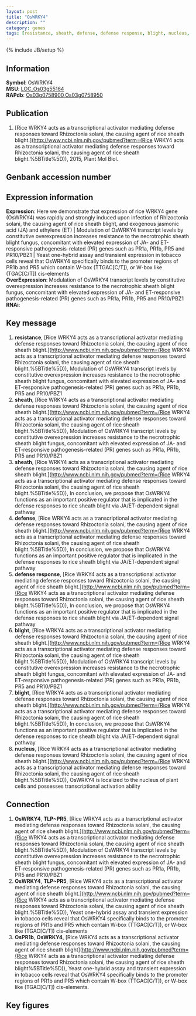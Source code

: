 ```yaml
---
layout: post
title: "OsWRKY4"
description: ""
category: genes
tags: [resistance, sheath, defense, defense response, blight, nucleus, Gene]
---
```

{% include JB/setup %}

## Information
__Symbol__: OsWRKY4  
__MSU__: [LOC_Os03g55164](http://rice.plantbiology.msu.edu/cgi-bin/ORF_infopage.cgi?orf=LOC_Os03g55164)  
__RAPdb__: [Os03g0758900](http://rapdb.dna.affrc.go.jp/viewer/gbrowse_details/irgsp1?name=Os03g0758900),[Os03g0758950](http://rapdb.dna.affrc.go.jp/viewer/gbrowse_details/irgsp1?name=Os03g0758950)  

## Publication
1. [Rice WRKY4 acts as a transcriptional activator mediating defense responses toward Rhizoctonia solani, the causing agent of rice sheath blight.](http://www.ncbi.nlm.nih.gov/pubmed?term=(Rice WRKY4 acts as a transcriptional activator mediating defense responses toward Rhizoctonia solani, the causing agent of rice sheath blight.%5BTitle%5D)), 2015, Plant Mol Biol.

## Genbank accession number

## Expression information
__Expression__: Here we demonstrate that expression of rice WRKY4 gene (OsWRKY4) was rapidly and strongly induced upon infection of Rhizoctonia solani, the causing agent of rice sheath blight, and exogenous jasmonic acid (JA) and ethylene (ET) |  Modulation of OsWRKY4 transcript levels by constitutive overexpression increases resistance to the necrotrophic sheath blight fungus, concomitant with elevated expression of JA- and ET-responsive pathogenesis-related (PR) genes such as PR1a, PR1b, PR5 and PR10/PBZ1 |  Yeast one-hybrid assay and transient expression in tobacco cells reveal that OsWRKY4 specifically binds to the promoter regions of PR1b and PR5 which contain W-box (TTGAC[C/T]), or W-box like (TGAC[C/T]) cis-elements  
__OverExpression__: Modulation of OsWRKY4 transcript levels by constitutive overexpression increases resistance to the necrotrophic sheath blight fungus, concomitant with elevated expression of JA- and ET-responsive pathogenesis-related (PR) genes such as PR1a, PR1b, PR5 and PR10/PBZ1  
__RNAi__:  

## Key message
1. __resistance__, [Rice WRKY4 acts as a transcriptional activator mediating defense responses toward Rhizoctonia solani, the causing agent of rice sheath blight.](http://www.ncbi.nlm.nih.gov/pubmed?term=(Rice WRKY4 acts as a transcriptional activator mediating defense responses toward Rhizoctonia solani, the causing agent of rice sheath blight.%5BTitle%5D)),  Modulation of OsWRKY4 transcript levels by constitutive overexpression increases resistance to the necrotrophic sheath blight fungus, concomitant with elevated expression of JA- and ET-responsive pathogenesis-related (PR) genes such as PR1a, PR1b, PR5 and PR10/PBZ1
2. __sheath__, [Rice WRKY4 acts as a transcriptional activator mediating defense responses toward Rhizoctonia solani, the causing agent of rice sheath blight.](http://www.ncbi.nlm.nih.gov/pubmed?term=(Rice WRKY4 acts as a transcriptional activator mediating defense responses toward Rhizoctonia solani, the causing agent of rice sheath blight.%5BTitle%5D)),  Modulation of OsWRKY4 transcript levels by constitutive overexpression increases resistance to the necrotrophic sheath blight fungus, concomitant with elevated expression of JA- and ET-responsive pathogenesis-related (PR) genes such as PR1a, PR1b, PR5 and PR10/PBZ1
3. __sheath__, [Rice WRKY4 acts as a transcriptional activator mediating defense responses toward Rhizoctonia solani, the causing agent of rice sheath blight.](http://www.ncbi.nlm.nih.gov/pubmed?term=(Rice WRKY4 acts as a transcriptional activator mediating defense responses toward Rhizoctonia solani, the causing agent of rice sheath blight.%5BTitle%5D)),  In conclusion, we propose that OsWRKY4 functions as an important positive regulator that is implicated in the defense responses to rice sheath blight via JA/ET-dependent signal pathway
4. __defense__, [Rice WRKY4 acts as a transcriptional activator mediating defense responses toward Rhizoctonia solani, the causing agent of rice sheath blight.](http://www.ncbi.nlm.nih.gov/pubmed?term=(Rice WRKY4 acts as a transcriptional activator mediating defense responses toward Rhizoctonia solani, the causing agent of rice sheath blight.%5BTitle%5D)),  In conclusion, we propose that OsWRKY4 functions as an important positive regulator that is implicated in the defense responses to rice sheath blight via JA/ET-dependent signal pathway
5. __defense response__, [Rice WRKY4 acts as a transcriptional activator mediating defense responses toward Rhizoctonia solani, the causing agent of rice sheath blight.](http://www.ncbi.nlm.nih.gov/pubmed?term=(Rice WRKY4 acts as a transcriptional activator mediating defense responses toward Rhizoctonia solani, the causing agent of rice sheath blight.%5BTitle%5D)),  In conclusion, we propose that OsWRKY4 functions as an important positive regulator that is implicated in the defense responses to rice sheath blight via JA/ET-dependent signal pathway
6. __blight__, [Rice WRKY4 acts as a transcriptional activator mediating defense responses toward Rhizoctonia solani, the causing agent of rice sheath blight.](http://www.ncbi.nlm.nih.gov/pubmed?term=(Rice WRKY4 acts as a transcriptional activator mediating defense responses toward Rhizoctonia solani, the causing agent of rice sheath blight.%5BTitle%5D)),  Modulation of OsWRKY4 transcript levels by constitutive overexpression increases resistance to the necrotrophic sheath blight fungus, concomitant with elevated expression of JA- and ET-responsive pathogenesis-related (PR) genes such as PR1a, PR1b, PR5 and PR10/PBZ1
7. __blight__, [Rice WRKY4 acts as a transcriptional activator mediating defense responses toward Rhizoctonia solani, the causing agent of rice sheath blight.](http://www.ncbi.nlm.nih.gov/pubmed?term=(Rice WRKY4 acts as a transcriptional activator mediating defense responses toward Rhizoctonia solani, the causing agent of rice sheath blight.%5BTitle%5D)),  In conclusion, we propose that OsWRKY4 functions as an important positive regulator that is implicated in the defense responses to rice sheath blight via JA/ET-dependent signal pathway
8. __nucleus__, [Rice WRKY4 acts as a transcriptional activator mediating defense responses toward Rhizoctonia solani, the causing agent of rice sheath blight.](http://www.ncbi.nlm.nih.gov/pubmed?term=(Rice WRKY4 acts as a transcriptional activator mediating defense responses toward Rhizoctonia solani, the causing agent of rice sheath blight.%5BTitle%5D)),  OsWRKY4 is localized to the nucleus of plant cells and possesses transcriptional activation ability

## Connection
1. __OsWRKY4__, __TLP~PR5__, [Rice WRKY4 acts as a transcriptional activator mediating defense responses toward Rhizoctonia solani, the causing agent of rice sheath blight.](http://www.ncbi.nlm.nih.gov/pubmed?term=(Rice WRKY4 acts as a transcriptional activator mediating defense responses toward Rhizoctonia solani, the causing agent of rice sheath blight.%5BTitle%5D)),  Modulation of OsWRKY4 transcript levels by constitutive overexpression increases resistance to the necrotrophic sheath blight fungus, concomitant with elevated expression of JA- and ET-responsive pathogenesis-related (PR) genes such as PR1a, PR1b, PR5 and PR10/PBZ1
2. __OsWRKY4__, __TLP~PR5__, [Rice WRKY4 acts as a transcriptional activator mediating defense responses toward Rhizoctonia solani, the causing agent of rice sheath blight.](http://www.ncbi.nlm.nih.gov/pubmed?term=(Rice WRKY4 acts as a transcriptional activator mediating defense responses toward Rhizoctonia solani, the causing agent of rice sheath blight.%5BTitle%5D)),  Yeast one-hybrid assay and transient expression in tobacco cells reveal that OsWRKY4 specifically binds to the promoter regions of PR1b and PR5 which contain W-box (TTGAC[C/T]), or W-box like (TGAC[C/T]) cis-elements
3. __OsPR1b__, __OsWRKY4__, [Rice WRKY4 acts as a transcriptional activator mediating defense responses toward Rhizoctonia solani, the causing agent of rice sheath blight](http://www.ncbi.nlm.nih.gov/pubmed?term=(Rice WRKY4 acts as a transcriptional activator mediating defense responses toward Rhizoctonia solani, the causing agent of rice sheath blight%5BTitle%5D)), Yeast one-hybrid assay and transient expression in tobacco cells reveal that OsWRKY4 specifically binds to the promoter regions of PR1b and PR5 which contain W-box (TTGAC[C/T]), or W-box like (TGAC[C/T]) cis-elements.

## Key figures


